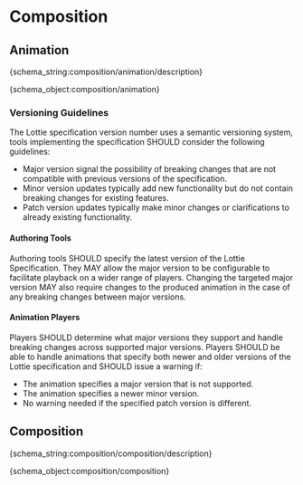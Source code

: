 # Composition

<h2 id="animation">Animation</h2>

{schema_string:composition/animation/description}

{schema_object:composition/animation}

### Versioning Guidelines

The Lottie specification version number uses a semantic versioning system,
tools implementing the specification SHOULD consider the following
guidelines:

* Major version signal the possibility of breaking changes that are not compatible
with previous versions of the specification.
* Minor version updates typically add new functionality but do not
contain breaking changes for existing features.
* Patch version updates typically make minor changes or clarifications to
already existing functionality.

#### Authoring Tools

Authoring tools SHOULD specify the latest version of the Lottie Specification.
They MAY allow the major version to be configurable to facilitate playback on a
wider range of players. Changing the targeted major version MAY also require
changes to the produced animation in the case of any breaking changes between
major versions.

#### Animation Players

Players SHOULD determine what major versions they support and handle breaking
changes across supported major versions. Players SHOULD be able to handle
animations that specify both newer and older versions of the Lottie
specification and SHOULD issue a warning if:

* The animation specifies a major version that is not supported.
* The animation specifies a newer minor version.
* No warning needed if the specified patch version is different.

<h2 id="composition">Composition</h2>

{schema_string:composition/composition/description}

{schema_object:composition/composition}
